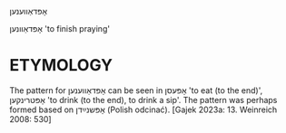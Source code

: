 אָפּדאַווענען

אָפּדאַוונען
'to finish praying'

ETYMOLOGY
===========
The pattern for אָפּדאַווענען can be seen in אָפּעסן 'to eat (to the end)', אָפּטרינקען 'to drink (to the end), to drink a sip'. The pattern was perhaps formed based on אָפּשנײַדן (Polish odcinać).
[Gajek 2023a: 13. Weinreich 2008: 530]